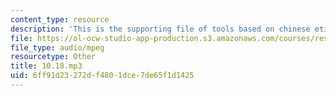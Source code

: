 ```yaml
---
content_type: resource
description: 'This is the supporting file of tools based on chinese etiquette. '
file: https://ol-ocw-studio-app-production.s3.amazonaws.com/courses/res-21g-003-learning-chinese-a-foundation-course-in-mandarin-spring-2011/6ff91d23272df4801dce7de65f1d1425_10.18.mp3
file_type: audio/mpeg
resourcetype: Other
title: 10.18.mp3
uid: 6ff91d23-272d-f480-1dce-7de65f1d1425
---
```

